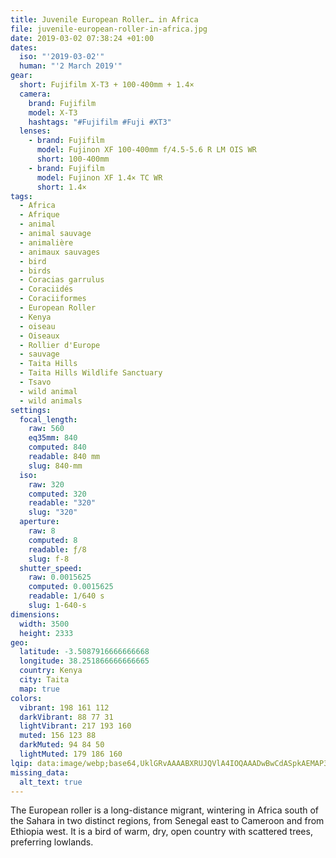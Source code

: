 ```yaml
---
title: Juvenile European Roller… in Africa
file: juvenile-european-roller-in-africa.jpg
date: 2019-03-02 07:38:24 +01:00
dates:
  iso: "'2019-03-02'"
  human: "'2 March 2019'"
gear:
  short: Fujifilm X-T3 + 100-400mm + 1.4×
  camera:
    brand: Fujifilm
    model: X-T3
    hashtags: "#Fujifilm #Fuji #XT3"
  lenses:
    - brand: Fujifilm
      model: Fujinon XF 100-400mm f/4.5-5.6 R LM OIS WR
      short: 100-400mm
    - brand: Fujifilm
      model: Fujinon XF 1.4× TC WR
      short: 1.4×
tags:
  - Africa
  - Afrique
  - animal
  - animal sauvage
  - animalière
  - animaux sauvages
  - bird
  - birds
  - Coracias garrulus
  - Coraciidés
  - Coraciiformes
  - European Roller
  - Kenya
  - oiseau
  - Oiseaux
  - Rollier d'Europe
  - sauvage
  - Taita Hills
  - Taita Hills Wildlife Sanctuary
  - Tsavo
  - wild animal
  - wild animals
settings:
  focal_length:
    raw: 560
    eq35mm: 840
    computed: 840
    readable: 840 mm
    slug: 840-mm
  iso:
    raw: 320
    computed: 320
    readable: "320"
    slug: "320"
  aperture:
    raw: 8
    computed: 8
    readable: ƒ/8
    slug: f-8
  shutter_speed:
    raw: 0.0015625
    computed: 0.0015625
    readable: 1/640 s
    slug: 1-640-s
dimensions:
  width: 3500
  height: 2333
geo:
  latitude: -3.5087916666666668
  longitude: 38.251866666666665
  country: Kenya
  city: Taita
  map: true
colors:
  vibrant: 198 161 112
  darkVibrant: 88 77 31
  lightVibrant: 217 193 160
  muted: 156 123 88
  darkMuted: 94 84 50
  lightMuted: 179 186 160
lqip: data:image/webp;base64,UklGRvAAAABXRUJQVlA4IOQAAADwBwCdASpkAEMAP3Gqyl00t6gzLbRJmvAuCWUDsB5D1RYe5u+iVx4jwLJWfamEQBruaqE3UZdfY8xQF3yqLb6fEzMz1hgEb8AA8WD4SZiMNGE538tmQ5IVN912f9oSM73eYb8p5bntrfIZeQtaK+MvHngcuCAj1MZnzmHrkSlS+97Gu+TEWjOFvsN2yMY8ZpY49DhDM1Q+nQCx6UZ18zFfUvOQ/BupycS3tPxoT8plDQk4CS3Ok6lDyITrfy2bVDTHeSfJC5b2S/7yV017fmE4twsqhkM6pAvt4wO5BSAcVF9DwAA=
missing_data:
  alt_text: true
---
```


The European roller is a long-distance migrant, wintering in Africa south of the Sahara in two distinct regions, from Senegal east to Cameroon and from Ethiopia west. It is a bird of warm, dry, open country with scattered trees, preferring lowlands.
